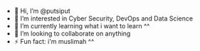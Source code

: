 - 👋 Hi, I’m @putsiput
- 👀 I’m interested in Cyber Security, DevOps and Data Science
- 🌱 I’m currently learning what i want to learn ^^
- 💞️ I’m looking to collaborate on anything
- ⚡ Fun fact: i'm muslimah ^^

<!---
putsiput/putsiput is a ✨ special ✨ repository because its `README.md` (this file) appears on your GitHub profile.
You can click the Preview link to take a look at your changes.
--->
